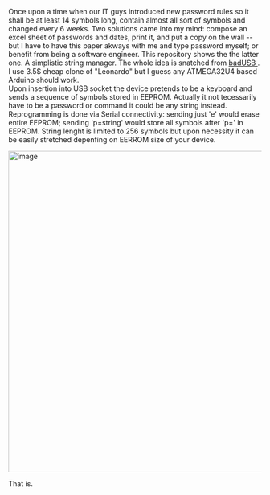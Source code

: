 Once upon a time when our IT guys introduced new password rules so it shall be at least 14 symbols long, contain almost all sort of symbols and changed every 6 weeks. 
Two solutions came into my mind: compose an excel sheet of passwords and dates, print it, and put a copy on the wall -- but I have to have this paper akways with me and type password myself; or benefit from being a software engineer. This repository shows the the latter one. 
A simplistic string manager. The whole idea is snatched from <a href=https://en.wikipedia.org/wiki/BadUSB> badUSB </a>. 
I use 3.5$ cheap clone of "Leonardo" but I guess any ATMEGA32U4 based Arduino should work.    
Upon insertion into USB socket the device pretends to be a keyboard and sends a sequence of symbols stored in EEPROM.
Actually it not tecessarily have to be a password or command it could be any string instead.
Reprogramming is done via Serial connectivity: 
  sending just 'e' would erase entire EEPROM; 
  sending 'p=string' would store all symbols after 'p=' in EEPROM. String lenght is limited to 256 symbols but upon necessity it can be easily stretched depenfing on EERROM size of your device. 

<img width="640" alt="image" src="https://github.com/user-attachments/assets/2f80a15a-c5e9-4fce-881d-9e1507aedbaf" />

That is.
